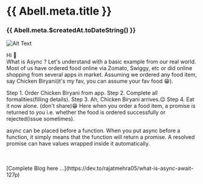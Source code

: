 # {{ Abell.meta.title }}

### {{ Abell.meta.$createdAt.toDateString() }}

![Alt Text](https://res.cloudinary.com/practicaldev/image/fetch/s--TcYDJ1ha--/c_limit%2Cf_auto%2Cfl_progressive%2Cq_auto%2Cw_880/https://image.slidesharecdn.com/keralajs-september-2018-180924120356/95/a-beginners-guide-to-asynchronous-javascript-using-memes-16-638.jpg%3Fcb%3D1537790847) <br>

Hi 👋 <br />
What is Async ?
Let's understand with a basic example from our real world.
Most of us have ordered food online via Zomato, Swiggy, etc or did online shopping from several apps in market.
Assuming we ordered any food item, say Chicken Biryani(it's my fav, you can assume your fav food 😁).

Step 1. Order Chicken Biryani from app.
Step 2. Complete all formalities(filling details).
Step 3. Ah, Chicken Biryani arrives.😉
Step 4. Eat it now alone. (don't share)😁
Here when you order a food item, a promise is returned to you i.e. whether the food is ordered successfully or rejected(issue sometimes).

async can be placed before a function. When you put async before a function, it simply means that the function will return a promise. A resolved promise can have values wrapped inside it automatically.<br /><br />

<br>
[Complete Blog here ...](https://dev.to/rajatmehra05/what-is-async-await-127p)
